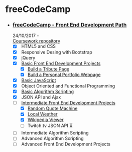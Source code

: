 # freeCodeCamp

- ### [**freeCodeCamp - Front End Development Path**](https://www.freecodecamp.org/)  
  24/10/2017 -  
  [Coursework repository](https://github.com/jpacsai/freeCodeCamp)  
  - [x] &nbsp;HTML5 and CSS  
  - [x] &nbsp;Responsive Desing with Bootstrap  
  - [x] &nbsp;jQuery  
  - [x] &nbsp;[Basic Front End Development Projects](https://github.com/jpacsai/freeCodeCamp/tree/master/BasicProjects)
     - [x] [Build a Tribute Page](https://jpacsai.github.io/freeCodeCamp/BasicProjects/Tribute_page/)
     - [x] [Build a Personal Portfolio Webpage](https://jpacsai.github.io/freeCodeCamp/BasicProjects/Portfolio_page/)
  - [x] &nbsp;[Basic JavaScript](https://github.com/jpacsai/freeCodeCamp/tree/master/BasicJavaSript)
  - [x] &nbsp;Object Oriented and Functional Programming    
  - [x] &nbsp;[Basic Algorithm Scripting](https://github.com/jpacsai/freeCodeCamp/tree/master/BasicAlgorithms)
  - [x] &nbsp;JSON API and Ajax
  - [ ] &nbsp;[Intermediate Front End Development Projects](https://github.com/jpacsai/freeCodeCamp/tree/master/IntermediateProjects)
     - [x] [Random Quote Machine](https://jpacsai.github.io/freeCodeCamp/IntermediateProjects/QuoteMachine/)
     - [x] [Local Weather](https://jpacsai.github.io/freeCodeCamp/IntermediateProjects/LocalWeather/)
     - [x] [Wikipedia Viewer](https://jpacsai.github.io/freeCodeCamp/IntermediateProjects/WikipediaViewer/)
     - [ ] Twitch.tv JSON API :hourglass_flowing_sand:
  - [ ] &nbsp;Intermediate Algorithm Scripting  
  - [ ] &nbsp;Advanced Algorithm Scripting  
  - [ ] &nbsp;Advanced Front End Development Projects
